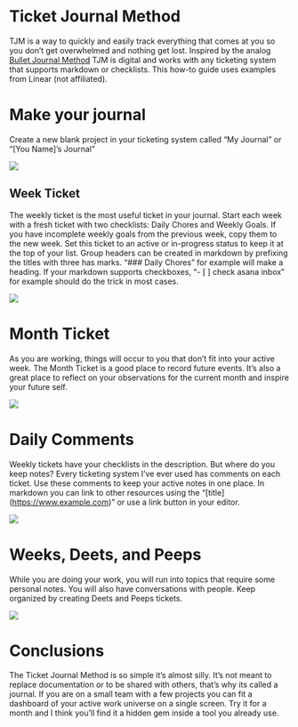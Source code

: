 # Ticket Journal Method
TJM is a way to quickly and easily track everything that comes at you so you don’t get overwhelmed and nothing get lost.  Inspired by the analog [Bullet Journal Method](https://bulletjournal.com/) TJM is digital and works with any ticketing system that supports markdown or checklists.  This how-to guide uses examples from Linear (not affiliated).

# Make your journal

Create a new blank project in your ticketing system called “My Journal” or “[You Name]’s Journal”

![](https://paper-attachments.dropboxusercontent.com/s_9A62778626C03A5E5CEBAD03CCED50BAC084C06F7BC3927A64610BA91EDE8920_1674176053122_image.png)

## Week Ticket

The weekly ticket is the most useful ticket in your journal.  Start each week with a fresh ticket with two checklists: Daily Chores and Weekly Goals.  If you have incomplete weekly goals from the previous week, copy them to the new week.  Set this ticket to an active or in-progress status to keep it at the top of your list.  Group headers can be created in markdown by prefixing the titles with three has marks.  “### Daily Chores” for example will make a heading.  If your markdown supports checkboxes, “- [ ] check asana inbox” for example should do the trick in most cases. 
 

![](https://paper-attachments.dropboxusercontent.com/s_9A62778626C03A5E5CEBAD03CCED50BAC084C06F7BC3927A64610BA91EDE8920_1674532897530_image.png)

# Month Ticket

As you are working, things will occur to you that don’t fit into your active week.  The Month Ticket is a good place to record future events.  It’s also a great place to reflect on your observations for the current month and inspire your future self.

![](https://paper-attachments.dropboxusercontent.com/s_9A62778626C03A5E5CEBAD03CCED50BAC084C06F7BC3927A64610BA91EDE8920_1674534281519_image.png)

# Daily Comments

Weekly tickets have your checklists in the description.  But where do you keep notes?  Every ticketing system I’ve ever used has comments on each ticket.  Use these comments to keep your active notes in one place.  In markdown you can link to other resources using the “\[title\](https://www.example.com)” or use a link button in your editor.

![](https://paper-attachments.dropboxusercontent.com/s_9A62778626C03A5E5CEBAD03CCED50BAC084C06F7BC3927A64610BA91EDE8920_1674534817276_image.png)

# Weeks, Deets, and Peeps

While you are doing your work, you will run into topics that require some personal notes.  You will also have conversations with people.  Keep organized by creating Deets and Peeps tickets.  

![](https://paper-attachments.dropboxusercontent.com/s_9A62778626C03A5E5CEBAD03CCED50BAC084C06F7BC3927A64610BA91EDE8920_1674535926703_image.png)

# Conclusions

The Ticket Journal Method is so simple it’s almost silly.  It’s not meant to replace documentation or to be shared with others, that’s why its called a journal.  If you are on a small team with a few projects you can fit a dashboard of your active work universe on a single screen.  Try it for a month and I think you’ll find it a hidden gem inside a tool you already use. 

  

##  

